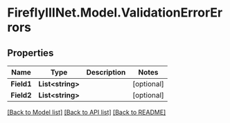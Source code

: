 # FireflyIIINet.Model.ValidationErrorErrors

## Properties

Name | Type | Description | Notes
------------ | ------------- | ------------- | -------------
**Field1** | **List&lt;string&gt;** |  | [optional] 
**Field2** | **List&lt;string&gt;** |  | [optional] 

[[Back to Model list]](../README.md#documentation-for-models) [[Back to API list]](../README.md#documentation-for-api-endpoints) [[Back to README]](../README.md)

